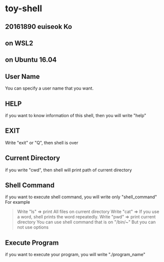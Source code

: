 # toy-shell

## 20161890 euiseok Ko
## on WSL2 
## on Ubuntu 16.04

## User Name
You can specify a user name that you want. 

## HELP
if you want to know information of this shell, then you will write "help"

## EXIT
Write "exit" or "Q", then shell is over

## Current Directory
if you write "cwd", then shell will print path of current directory

## Shell Command
if you want to execute shell command, you will write only "shell_command"
For example 
 > Write "ls" => print All files on current directory
 > Write "cat" => If you use a word, shell prints the word repeatedly.
 > Write "pwd" => print current directory
 > You can use shell command that is on "/bin/~"
 > But you can not use options

## Execute Program
if you want to execute your program, you will write "./program_name"

